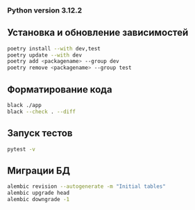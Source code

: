 ### Python version 3.12.2

## Установка и обновление зависимостей
```bash
poetry install --with dev,test
poetry update --with dev
poetry add <packagename> --group dev
poetry remove <packagename> --group test
```

## Форматирование кода
```bash
black ./app
black --check . --diff
```

## Запуск тестов
```bash
pytest -v
```

## Миграции БД
```bash
alembic revision --autogenerate -m "Initial tables"
alembic upgrade head 
alembic downgrade -1
```
